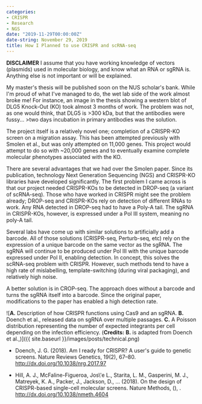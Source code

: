 ```yaml
---
categories:
- CRISPR
- Research
- NGS
date: "2019-11-29T00:00:00Z"
date-string: November 29, 2019
title: How I Planned to use CRISPR and scRNA-seq
---
```


**DISCLAIMER**
I assume that you have working knowledge of vectors (plasmids) used in molecular biology, and know what an RNA or sgRNA is.  Anything else is not important or will be explained.

My master's thesis will be published soon on the NUS scholar's bank.  While I'm proud of what I've managed to do, the wet lab side of the work almost broke me!  For instance, an image in the thesis showing a western blot of DLG5 Knock-Out (KO) took almost 3 months of work.  The problem was not, as one would think, that DLG5 is >300 kDa, but that the antibodies were fussy...  >two days incubation in primary antibodies was the solution.

The project itself is a relatively novel one; completion of a CRISPR-KO screen on a migration assay.  This has been attempted previously with Smolen et al., but was only attempted on 11,000 genes.  This project would attempt to do so with ~20,000 genes and to eventually examine complete molecular phenotypes associated with the KO.

There are several advantages that we had over the Smolen paper.  Since its publication, technology Next Generation Sequencing (NGS) and CRISPR-KO libraries have developed significantly.  The first problem I came across is that our project needed CRISPR-KOs to be detected in DROP-seq (a variant of scRNA-seq).  Those who have worked in CRISPR might see the problem already; DROP-seq and CRISPR-KOs rely on detection of different RNAs to work.  Any RNA detected in DROP-seq had to have a Poly-A tail.  The sgRNA in CRISPR-KOs, however, is expressed under a Pol III system, meaning no poly-A tail.

Several labs have come up with similar solutions to artificially add a barcode.  All of those solutions (CRISPR-seq, Perturb-seq, etc) rely on the expression of a unique barcode on the same vector as the sgRNA.  The sgRNA will continue to be produced under Pol III with the unique barcode expressed under Pol II, enabling detection.  In concept, this solves the scRNA-seq problem with CRISPR.  However, such methods tend to have a high rate of mislabelling, template-switching (during viral packaging), and relatively high noise.

A better solution is in CROP-seq.  The approach does without a barcode and turns the sgRNA itself into a barcode.  Since the original paper, modifications to the paper has enabled a high detection rate.

 ![**A.** Description of how CRISPR functions using Cas9 and an sgRNA.  **B.** Doench et al., released data on sgRNA over multiple passages. **C.** A Poisson distribution representing the number of expected integrants per cell depending on the infection efficiency.  (**Credits:** **B.** is adapted from Doench et al.,)]({{ site.baseurl }}/images/posts/technical.png)

-   Doench, J. G. (2018). Am I ready for CRISPR? A user's guide to
    genetic screens. Nature Reviews Genetics, 19(2),
    67–80. <http://dx.doi.org/10.1038/nrg.2017.97>

-   Hill, A. J., McFaline-Figueroa, Jos\\'e L., Starita, L. M.,
    Gasperini, M. J., Matreyek, K. A., Packer, J., Jackson, D., …
    (2018). On the design of CRISPR-based single-cell molecular
    screens. Nature Methods, (), . <http://dx.doi.org/10.1038/nmeth.4604>

